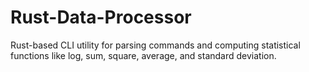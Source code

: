 # Rust-Data-Processor
Rust-based CLI utility for parsing commands and computing statistical functions like log, sum, square, average, and standard deviation.
